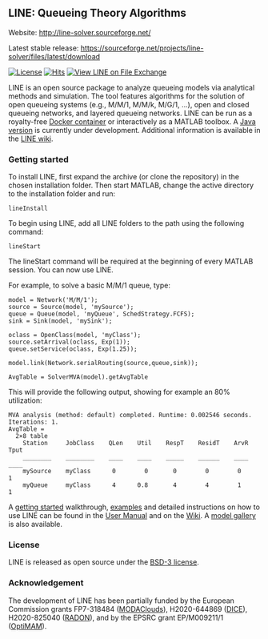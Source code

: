 ## LINE: Queueing Theory Algorithms

Website: http://line-solver.sourceforge.net/

Latest stable release: https://sourceforge.net/projects/line-solver/files/latest/download

[![License](https://img.shields.io/badge/License-BSD%203--Clause-red.svg)](https://github.com/imperial-qore/line-solver/blob/master/LICENSE)
[![Hits](https://hits.seeyoufarm.com/api/count/incr/badge.svg?url=https%3A%2F%2Fgithub.com%2Fimperial-qore%2Fline-solver&count_bg=%23FFC401&title_bg=%23555555&icon=&icon_color=%23E7E7E7&title=hits&edge_flat=false)](https://hits.seeyoufarm.com)
[![View LINE on File Exchange](https://www.mathworks.com/matlabcentral/images/matlab-file-exchange.svg)](https://www.mathworks.com/matlabcentral/fileexchange/71486-line)

LINE is an open source package to analyze queueing models via analytical methods and simulation. The tool features algorithms for the solution of open queueing systems (e.g., M/M/1, M/M/k, M/G/1, ...), open and closed queueing networks, and layered queueing networks. LINE can be run as a royalty-free [Docker container](https://hub.docker.com/r/linemcr/cli) or interactively as a MATLAB toolbox. A [Java version](https://github.com/imperial-qore/line-solver-java) is currently under development. Additional information is available in the [LINE wiki](https://github.com/imperial-qore/line-solver/wiki).

### Getting started

To install LINE, first expand the archive (or clone the repository) in the chosen installation folder. Then start MATLAB, change the active directory to the installation folder and run:
```
lineInstall
```
To begin using LINE, add all LINE folders to the path using the following command:
```
lineStart
```
The lineStart command will be required at the beginning of every MATLAB session. You can now use LINE. 

For example, to solve a basic M/M/1 queue, type:
```
model = Network('M/M/1');
source = Source(model, 'mySource');
queue = Queue(model, 'myQueue', SchedStrategy.FCFS);
sink = Sink(model, 'mySink');

oclass = OpenClass(model, 'myClass');
source.setArrival(oclass, Exp(1));
queue.setService(oclass, Exp(1.25));

model.link(Network.serialRouting(source,queue,sink));

AvgTable = SolverMVA(model).getAvgTable
```
This will provide the following output, showing for example an 80% utilization:
```
MVA analysis (method: default) completed. Runtime: 0.002546 seconds. Iterations: 1.
AvgTable =
  2×8 table
    Station     JobClass    QLen    Util    RespT    ResidT    ArvR    Tput
    ________    ________    ____    ____    _____    ______    ____    ____
    mySource    myClass      0        0       0        0        0       1  
    myQueue     myClass      4      0.8       4        4        1       1  
```    

A [getting started](https://github.com/imperial-qore/line-solver/wiki/Getting-started) walkthrough, [examples](https://github.com/imperial-qore/line-solver/wiki/Examples) and detailed instructions on how to use LINE can be found in the [User Manual](https://github.com/imperial-qore/line-solver/blob/master/doc/LINE.pdf) and on the [Wiki](https://github.com/line-solver/line/wiki). A [model gallery](https://github.com/imperial-qore/line-solver/wiki/Getting-started#model-gallery) is also available.


### License
LINE is released as open source under the [BSD-3 license](https://raw.githubusercontent.com/line-solver/line/master/LICENSE).

### Acknowledgement
The development of LINE has been partially funded by the European Commission grants FP7-318484 ([MODAClouds](http://multiclouddevops.com/)), H2020-644869 ([DICE](http://www.dice-h2020.eu/)), H2020-825040 ([RADON](http://radon-h2020.eu)), and by the EPSRC grant EP/M009211/1 ([OptiMAM](https://wp.doc.ic.ac.uk/optimam/)).

